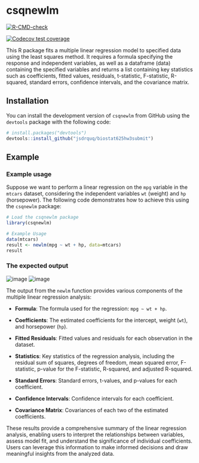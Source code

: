 # csqnewlm
<!-- badges: start -->
  [![R-CMD-check](https://github.com/jsdrquq/biostat625hw3submit/actions/workflows/R-CMD-check.yaml/badge.svg)](https://github.com/jsdrquq/biostat625hw3submit/actions/workflows/R-CMD-check.yaml)
  <!-- badges: end -->
  <!-- badges: start -->
  [![Codecov test coverage](https://codecov.io/gh/jsdrquq/biostat625hw3submit/branch/master/graph/badge.svg)](https://app.codecov.io/gh/jsdrquq/biostat625hw3submit?branch=master)
  <!-- badges: end -->
  
This R package fits a multiple linear regression model to specified data using the least squares method. It requires a formula specifying the response and independent variables, as well as a dataframe (data) containing the specified variables and returns a list containing key statistics such as coefficients, fitted values, residuals, t-statistic, F-statistic, R-squared, standard errors, confidence intervals, and the covariance matrix.

## Installation
You can install the development version of `csqnewlm` from GitHub using the `devtools` package with the following code:

```r
# install.packages("devtools")
devtools::install_github("jsdrquq/biostat625hw3submit")
```
## Example
### Example usage
Suppose we want to perform a linear regression on the `mpg` variable in the `mtcars` dataset, considering the independent variables `wt` (weight) and `hp` (horsepower). The following code demonstrates how to achieve this using the `csqnewlm` package:

```r
# Load the csqnewlm package
library(csqnewlm)

# Example Usage
data(mtcars)
result <- newlm(mpg ~ wt + hp, data=mtcars)
result
```
### The expected output

![image](https://github.com/jsdrquq/biostat625hw3submit/assets/143606366/8738d048-4b38-4580-8c77-42aaeb778113)
![image](https://github.com/jsdrquq/biostat625hw3submit/assets/143606366/fcba2e09-7ab6-4def-8e80-9489fff91a2c)

The output from the `newlm` function provides various components of the multiple linear regression analysis:

- **Formula**: The formula used for the regression: `mpg ~ wt + hp`.

- **Coefficients**: The estimated coefficients for the intercept, weight (`wt`), and horsepower (`hp`).

- **Fitted Residuals**: Fitted values and residuals for each observation in the dataset.

- **Statistics**: Key statistics of the regression analysis, including the residual sum of squares, degrees of freedom, mean squared error, F-statistic, p-value for the F-statistic, R-squared, and adjusted R-squared.

- **Standard Errors**: Standard errors, t-values, and p-values for each coefficient.

- **Confidence Intervals**: Confidence intervals for each coefficient.

- **Covariance Matrix**: Covariances of each two of the estimated coefficients.

These results provide a comprehensive summary of the linear regression analysis, enabling users to interpret the relationships between variables, assess model fit, and understand the significance of individual coefficients. Users can leverage this information to make informed decisions and draw meaningful insights from the analyzed data.

